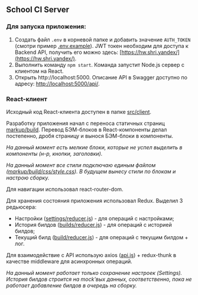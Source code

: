 ## School CI Server

### Для запуска приложения:

1) Cоздать файл `.env` в корневой папке и добавить значение `AUTH_TOKEN` (смотри пример [.env.example](../../.env.example)). JWT токен необходим для доступа к Backend API, получить его можно здесь: [https://hw.shri.yandex/](https://hw.shri.yandex/).
2) Выполнить команду `npm start`. Команда запустит Node.js сервер с клиентом на React.
3) Открыть http://localhost:5000. Описание API в Swagger доступно по адресу: [http://localhost:5000/api/](http://localhost:5000/api/).

### React-клиент

Исходный код React-клиента доступен в папке [src/client](../../src/client).

Разработку приложения начал с переноса статичных страниц [markup/build](../../markup/build). Перевод БЭМ-блоков в React-компоненты делал постепенно, дробя страницу и вынося БЭМ-блоки в компоненты.

*На данный момент есть мелкие блоки, которые не успел выделить в компоненты (н-р, кнопки, заголовки).*

*На данный момент все стили подключаю единым файлом ([markup/build/css/style.css](../../markup/build/css/style.css)). В будущем вынесу стили по блокам и настрою сборку.*

Для навигации использовал react-router-dom.

Для хранения состояния приложения использовал Redux. Выделил 3 редьюсера:
- Настройки ([settings/reducer.js](reducer/settings/reducer.js)) - для операций с настройками;
- История билдов ([builds/reducer.js](reducer/builds/reducer.js)) - для операций с историей билдов;
- Текущий билд ([build/reducer.js](reducer/build/reducer.js)) - для операций с текущим билдом + лог.

Для взаимодействие с API использую axios ([api.js](core/api.js)) + redux-thunk в качестве middleware для асинхронных операций.

*На данный момент работает только сохранение настроек (Settings). История билдов строится на mock'вых данных, соответственно, пока не работает добавление билдов в очередь на сборку.*




